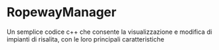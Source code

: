 # RopewayManager
Un semplice codice c++ che consente la visualizzazione e modifica di impianti di risalita, con le loro principali caratteristiche
